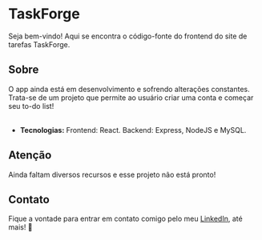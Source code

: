 # TaskForge

Seja bem-vindo! Aqui se encontra o código-fonte do frontend do site de tarefas TaskForge.

## Sobre

O app ainda está em desenvolvimento e sofrendo alterações constantes. Trata-se de um projeto que permite ao usuário criar uma conta e começar seu to-do list! <br><br>
- **Tecnologias:** Frontend: React. Backend: Express, NodeJS e MySQL.

## Atenção

Ainda faltam diversos recursos e esse projeto não está pronto!

## Contato

Fique a vontade para entrar em contato comigo pelo meu <a href="https://steamcommunity.com/id/ckzwebber" target="_blank">LinkedIn</a>, até mais! 👋
